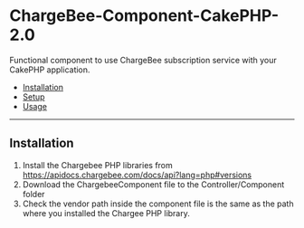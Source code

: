 ChargeBee-Component-CakePHP-2.0
===

Functional component to use ChargeBee subscription service with your CakePHP application.

* [Installation](#installation)
* [Setup](#setup)
* [Usage](#usage)

---

Installation
---
1. Install the Chargebee PHP libraries from https://apidocs.chargebee.com/docs/api?lang=php#versions
2. Download the ChargebeeComponent file to the Controller/Component folder
3. Check the vendor path inside the component file is the same as the path where you installed the Chargee PHP library.
    
